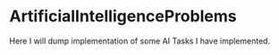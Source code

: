 # ArtificialIntelligenceProblems
Here I will dump implementation of some AI Tasks I have implemented.
